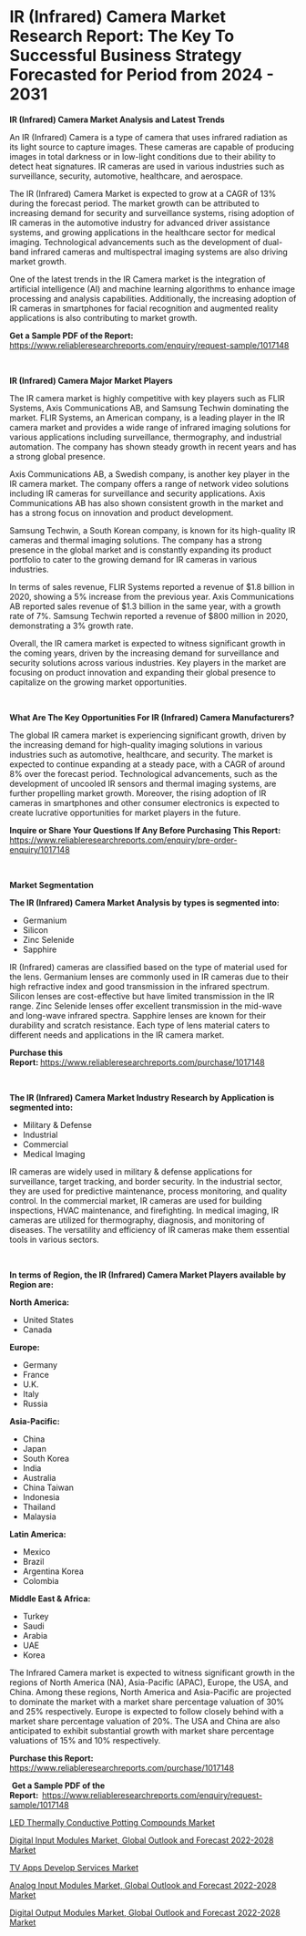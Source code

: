 <p><h1>IR (Infrared) Camera Market Research Report: The Key To Successful Business Strategy Forecasted for Period from 2024 - 2031</h1></p><p><strong>IR (Infrared) Camera Market Analysis and Latest Trends</strong></p>
<p><p>An IR (Infrared) Camera is a type of camera that uses infrared radiation as its light source to capture images. These cameras are capable of producing images in total darkness or in low-light conditions due to their ability to detect heat signatures. IR cameras are used in various industries such as surveillance, security, automotive, healthcare, and aerospace.</p><p>The IR (Infrared) Camera Market is expected to grow at a CAGR of 13% during the forecast period. The market growth can be attributed to increasing demand for security and surveillance systems, rising adoption of IR cameras in the automotive industry for advanced driver assistance systems, and growing applications in the healthcare sector for medical imaging. Technological advancements such as the development of dual-band infrared cameras and multispectral imaging systems are also driving market growth.</p><p>One of the latest trends in the IR Camera market is the integration of artificial intelligence (AI) and machine learning algorithms to enhance image processing and analysis capabilities. Additionally, the increasing adoption of IR cameras in smartphones for facial recognition and augmented reality applications is also contributing to market growth.</p></p>
<p><strong>Get a Sample PDF of the Report:&nbsp;</strong> <a href="https://www.reliableresearchreports.com/enquiry/request-sample/1017148">https://www.reliableresearchreports.com/enquiry/request-sample/1017148</a></p>
<p>&nbsp;</p>
<p><strong>IR (Infrared) Camera Major Market Players</strong></p>
<p><p>The IR camera market is highly competitive with key players such as FLIR Systems, Axis Communications AB, and Samsung Techwin dominating the market. FLIR Systems, an American company, is a leading player in the IR camera market and provides a wide range of infrared imaging solutions for various applications including surveillance, thermography, and industrial automation. The company has shown steady growth in recent years and has a strong global presence.</p><p>Axis Communications AB, a Swedish company, is another key player in the IR camera market. The company offers a range of network video solutions including IR cameras for surveillance and security applications. Axis Communications AB has also shown consistent growth in the market and has a strong focus on innovation and product development.</p><p>Samsung Techwin, a South Korean company, is known for its high-quality IR cameras and thermal imaging solutions. The company has a strong presence in the global market and is constantly expanding its product portfolio to cater to the growing demand for IR cameras in various industries.</p><p>In terms of sales revenue, FLIR Systems reported a revenue of $1.8 billion in 2020, showing a 5% increase from the previous year. Axis Communications AB reported sales revenue of $1.3 billion in the same year, with a growth rate of 7%. Samsung Techwin reported a revenue of $800 million in 2020, demonstrating a 3% growth rate.</p><p>Overall, the IR camera market is expected to witness significant growth in the coming years, driven by the increasing demand for surveillance and security solutions across various industries. Key players in the market are focusing on product innovation and expanding their global presence to capitalize on the growing market opportunities.</p></p>
<p>&nbsp;</p>
<p><strong>What Are The Key Opportunities For IR (Infrared) Camera Manufacturers?</strong></p>
<p><p>The global IR camera market is experiencing significant growth, driven by the increasing demand for high-quality imaging solutions in various industries such as automotive, healthcare, and security. The market is expected to continue expanding at a steady pace, with a CAGR of around 8% over the forecast period. Technological advancements, such as the development of uncooled IR sensors and thermal imaging systems, are further propelling market growth. Moreover, the rising adoption of IR cameras in smartphones and other consumer electronics is expected to create lucrative opportunities for market players in the future.</p></p>
<p><strong>Inquire or Share Your Questions If Any Before Purchasing This Report:</strong> <a href="https://www.reliableresearchreports.com/enquiry/pre-order-enquiry/1017148">https://www.reliableresearchreports.com/enquiry/pre-order-enquiry/1017148</a></p>
<p>&nbsp;</p>
<p><strong>Market Segmentation</strong></p>
<p><strong>The IR (Infrared) Camera Market Analysis by types is segmented into:</strong></p>
<p><ul><li>Germanium</li><li>Silicon</li><li>Zinc Selenide</li><li>Sapphire</li></ul></p>
<p><p>IR (Infrared) cameras are classified based on the type of material used for the lens. Germanium lenses are commonly used in IR cameras due to their high refractive index and good transmission in the infrared spectrum. Silicon lenses are cost-effective but have limited transmission in the IR range. Zinc Selenide lenses offer excellent transmission in the mid-wave and long-wave infrared spectra. Sapphire lenses are known for their durability and scratch resistance. Each type of lens material caters to different needs and applications in the IR camera market.</p></p>
<p><strong>Purchase this Report:&nbsp;</strong><a href="https://www.reliableresearchreports.com/purchase/1017148">https://www.reliableresearchreports.com/purchase/1017148</a></p>
<p>&nbsp;</p>
<p><strong>The IR (Infrared) Camera Market Industry Research by Application is segmented into:</strong></p>
<p><ul><li>Military & Defense</li><li>Industrial</li><li>Commercial</li><li>Medical Imaging</li></ul></p>
<p><p>IR cameras are widely used in military & defense applications for surveillance, target tracking, and border security. In the industrial sector, they are used for predictive maintenance, process monitoring, and quality control. In the commercial market, IR cameras are used for building inspections, HVAC maintenance, and firefighting. In medical imaging, IR cameras are utilized for thermography, diagnosis, and monitoring of diseases. The versatility and efficiency of IR cameras make them essential tools in various sectors.</p></p>
<p>&nbsp;</p>
<p><strong>In terms of Region, the IR (Infrared) Camera Market Players available by Region are:</strong></p>
<p>
    <p> <strong> North America: </strong>
        <ul>
            <li>United States</li>
            <li>Canada</li>
        </ul>
        </p> 
    <p> <strong> Europe: </strong>
        <ul>
            <li>Germany</li>
            <li>France</li>
            <li>U.K.</li>
            <li>Italy</li>
            <li>Russia</li>
        </ul>
        </p> 
    <p> <strong> Asia-Pacific: </strong>
        <ul>
            <li>China</li>
            <li>Japan</li>
            <li>South Korea</li>
            <li>India</li>
            <li>Australia</li>
            <li>China Taiwan</li>
            <li>Indonesia</li>
            <li>Thailand</li>
            <li>Malaysia</li>
        </ul>
        </p> 
    <p> <strong> Latin America: </strong>
        <ul>
            <li>Mexico</li>
            <li>Brazil</li>
            <li>Argentina Korea</li>
            <li>Colombia</li>
        </ul>
        </p> 
    <p> <strong> Middle East & Africa: </strong>
        <ul>
            <li>Turkey</li>
            <li>Saudi</li>
            <li>Arabia</li>
            <li>UAE</li>
            <li>Korea</li>
        </ul>
    </p>
    </p>
<p><p>The Infrared Camera market is expected to witness significant growth in the regions of North America (NA), Asia-Pacific (APAC), Europe, the USA, and China. Among these regions, North America and Asia-Pacific are projected to dominate the market with a market share percentage valuation of 30% and 25% respectively. Europe is expected to follow closely behind with a market share percentage valuation of 20%. The USA and China are also anticipated to exhibit substantial growth with market share percentage valuations of 15% and 10% respectively.</p></p>
<p><strong>Purchase this Report: </strong><a href="https://www.reliableresearchreports.com/purchase/1017148">https://www.reliableresearchreports.com/purchase/1017148</a></p>
<p>&nbsp;<strong>Get a Sample PDF of the Report:&nbsp;&nbsp;</strong><a href="https://www.reliableresearchreports.com/enquiry/request-sample/1017148">https://www.reliableresearchreports.com/enquiry/request-sample/1017148</a></p>
<p><strong></strong></p>
<p><p><a href="https://issuu.com/reportprime-2/docs/led-thermally-conductive-potting-compounds-market-">LED Thermally Conductive Potting Compounds Market</a></p><p><a href="https://github.com/seekum/Market-Research-Report-List-1/blob/main/digital-input-modules-market-global-outlook-and-forecast-2022-2028-market.md">Digital Input Modules Market, Global Outlook and Forecast 2022-2028 Market</a></p><p><a href="https://issuu.com/reportprime-2/docs/tv-apps-develop-services-market-size-2030.pptx">TV Apps Develop Services Market</a></p><p><a href="https://github.com/timeliteaut/Market-Research-Report-List-1/blob/main/analog-input-modules-market-global-outlook-and-forecast-2022-2028-market.md">Analog Input Modules Market, Global Outlook and Forecast 2022-2028 Market</a></p><p><a href="https://github.com/nancykennedykellievqfqt2/Market-Research-Report-List-1/blob/main/digital-output-modules-market-global-outlook-and-forecast-2022-2028-market.md">Digital Output Modules Market, Global Outlook and Forecast 2022-2028 Market</a></p></p>